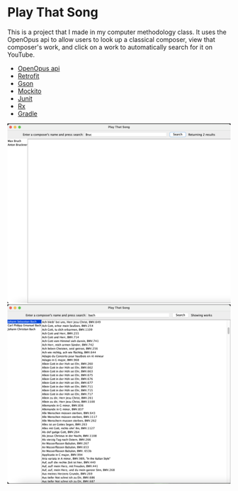 # Play That Song

This is a project that I made in my computer methodology class. It uses the OpenOpus api to allow users to look up a 
classical composer, view that composer's work, and click on a work to automatically search for it on YouTube.

- [OpenOpus api](https://openopus.org/)
- [Retrofit](https://square.github.io/retrofit/)
- [Gson](https://sites.google.com/site/gson/gson-user-guide)
- [Mockito](https://site.mockito.org/)
- [Junit](https://junit.org/junit5/) 
- [Rx](https://reactivex.io/) 
- [Gradle](https://gradle.org/)

![ComposerList](screenshots/ComposerList.png)
![WorkList](screenshots/WorkList.png)